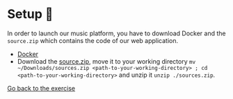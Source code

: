 # Setup :wrench:

In order to launch our music platform, you have to download Docker and the `source.zip`
which contains the code of our web application.
* [Docker](https://github.com/PoCInnovation/Workshops/blob/master/software/04.Docker/SETUP.md)
* Download the [source.zip](https://github.com/PoCInnovation/Workshops/raw/p2p/digital_ipfs/p2p/3.IPFS_or_HTTP/sources.zip), move it to your working directory `mv ~/Downloads/sources.zip <path-to-your-working-directory> ; cd <path-to-your-working-directory>` and unzip it `unzip ./sources.zip`.


[Go back to the exercise](README.md#step-1---http)
